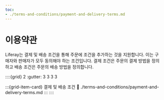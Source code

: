 ```yaml
---
toc:
- ./terms-and-conditions/payment-and-delivery-terms.md
---
```

# 이용약관

Liferay는 결제 및 배송 조건을 통해 주문에 조건을 추가하는 것을 지원합니다. 이는 구매자와 판매자가 모두 동의해야 하는 조건입니다. 결제 조건은 주문의 결제 방법을 정의하고 배송 조건은 주문의 배송 방법을 정의합니다.

::::{grid} 2
:gutter: 3 3 3 3

:::{grid-item-card} 결제 및 배송 조건
:link: ./terms-and-conditions/payment-and-delivery-terms.md
:::
::::
